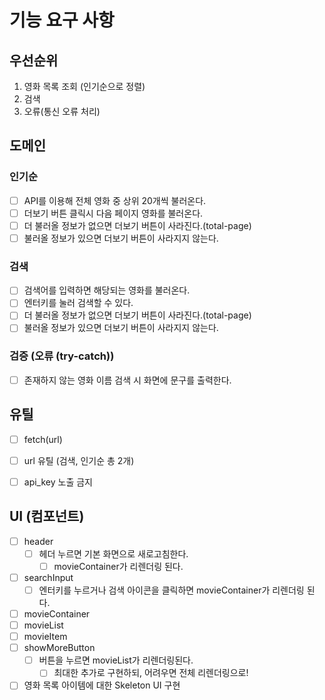# 기능 요구 사항

## 우선순위

1. 영화 목록 조회 (인기순으로 정렬)
2. 검색
3. 오류(통신 오류 처리)

## 도메인

### 인기순

- [ ] API를 이용해 전체 영화 중 상위 20개씩 불러온다.
- [ ] 더보기 버튼 클릭시 다음 페이지 영화를 불러온다.
- [ ] 더 불러올 정보가 없으면 더보기 버튼이 사라진다.(total-page)
- [ ] 불러올 정보가 있으면 더보기 버튼이 사라지지 않는다.

### 검색

- [ ] 검색어를 입력하면 해당되는 영화를 불러온다.
- [ ] 엔터키를 눌러 검색할 수 있다.
- [ ] 더 불러올 정보가 없으면 더보기 버튼이 사라진다.(total-page)
- [ ] 불러올 정보가 있으면 더보기 버튼이 사라지지 않는다.

### 검증 (오류 (try-catch))

- [ ] 존재하지 않는 영화 이름 검색 시 화면에 문구를 출력한다.

## 유틸

- [ ] fetch(url)

- [ ] url 유틸 (검색, 인기순 총 2개)

- [ ] api_key 노출 금지

## UI (컴포넌트)

- [ ] header
  - [ ] 헤더 누르면 기본 화면으로 새로고침한다.
    - [ ] movieContainer가 리렌더링 된다.
- [ ] searchInput
  - [ ] 엔터키를 누르거나 검색 아이콘을 클릭하면 movieContainer가 리렌더링 된다.
- [ ] movieContainer
- [ ] movieList
- [ ] movieItem
- [ ] showMoreButton
  - [ ] 버튼을 누르면 movieList가 리렌더링된다.
    - [ ] 최대한 추가로 구현하되, 어려우면 전체 리렌더링으로!
- [ ] 영화 목록 아이템에 대한 Skeleton UI 구현
